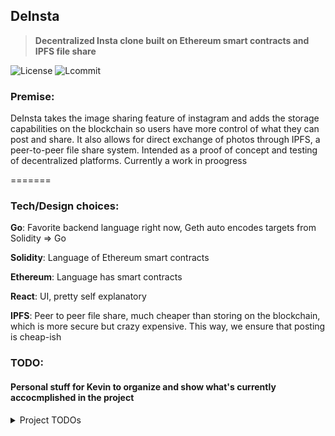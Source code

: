 ## **DeInsta**
> **Decentralized Insta clone built on Ethereum smart contracts and IPFS file share**


![License](https://img.shields.io/github/license/kevinfjiang/DeInsta.svg) ![Lcommit](https://img.shields.io/github/last-commit/kevinfjiang/DeInsta)


### **Premise:**
DeInsta takes the image sharing feature of instagram and adds the storage capabilities on the blockchain so users have more control of what they can post and share. It also allows for direct exchange of photos through IPFS, a peer-to-peer file share system. Intended as a proof of concept and testing of decentralized platforms. Currently a work in proogress
  
=======


### **Tech/Design choices:**

**Go**: Favorite backend language right now, Geth auto encodes targets from Solidity => Go

**Solidity**: Language of Ethereum smart contracts

**Ethereum**: Language has smart contracts

**React**: UI, pretty self explanatory

**IPFS**: Peer to peer file share, much cheaper than storing on the blockchain, which is more secure but crazy expensive. This way, we ensure that posting is cheap-ish


### **TODO:**
#### Personal stuff for Kevin to organize and show what's currently accocmplished in the project
<details>
<summary>Project TODOs</summary>
<br>

**Blockchain/DB**
- [x] Write Contract Solidity code
- [x] Enable deletes and write the registry
- [x] Enable votes, posts, comments
- [x] Finish writing Solidity code
- [ ] Expand character limit, consider allowing html


**Backend**
- [x] Create bindings for Solidity to Go with Geth
- [x] Enable the blockchain to emit events
- [ ] Develop the backend for the interactions between posts
- [ ] Develop the algorithm for top active posts


**Frontend**
- [ ] Develop front end that is passable (Not a front end guy lol)
- [ ] Choose a frontend from existing builds and modify the API to be workable with golang
</details>